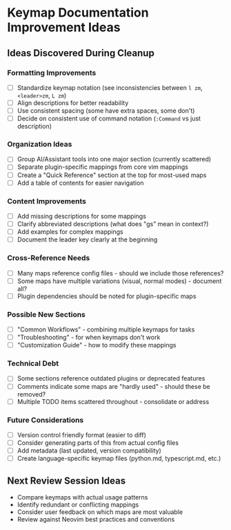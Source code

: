 # Keymap Documentation Improvement Ideas

## Ideas Discovered During Cleanup

### Formatting Improvements
- [ ] Standardize keymap notation (see inconsistencies between `l zm`, `<leader>zm`, `L zm`)
- [ ] Align descriptions for better readability
- [ ] Use consistent spacing (some have extra spaces, some don't)
- [ ] Decide on consistent use of command notation (`:Command` vs just description)

### Organization Ideas
- [ ] Group AI/Assistant tools into one major section (currently scattered)
- [ ] Separate plugin-specific mappings from core vim mappings
- [ ] Create a "Quick Reference" section at the top for most-used maps
- [ ] Add a table of contents for easier navigation

### Content Improvements
- [ ] Add missing descriptions for some mappings
- [ ] Clarify abbreviated descriptions (what does "gs" mean in context?)
- [ ] Add examples for complex mappings
- [ ] Document the leader key clearly at the beginning

### Cross-Reference Needs
- [ ] Many maps reference config files - should we include those references?
- [ ] Some maps have multiple variations (visual, normal modes) - document all?
- [ ] Plugin dependencies should be noted for plugin-specific maps

### Possible New Sections
- [ ] "Common Workflows" - combining multiple keymaps for tasks
- [ ] "Troubleshooting" - for when keymaps don't work
- [ ] "Customization Guide" - how to modify these mappings

### Technical Debt
- [ ] Some sections reference outdated plugins or deprecated features
- [ ] Comments indicate some maps are "hardly used" - should these be removed?
- [ ] Multiple TODO items scattered throughout - consolidate or address

### Future Considerations
- [ ] Version control friendly format (easier to diff)
- [ ] Consider generating parts of this from actual config files
- [ ] Add metadata (last updated, version compatibility)
- [ ] Create language-specific keymap files (python.md, typescript.md, etc.)

## Next Review Session Ideas
- Compare keymaps with actual usage patterns
- Identify redundant or conflicting mappings
- Consider user feedback on which maps are most valuable
- Review against Neovim best practices and conventions